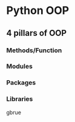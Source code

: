 # Python OOP

## 4 pillars of OOP

### Methods/Function
### Modules
### Packages
### Libraries

gbrue
